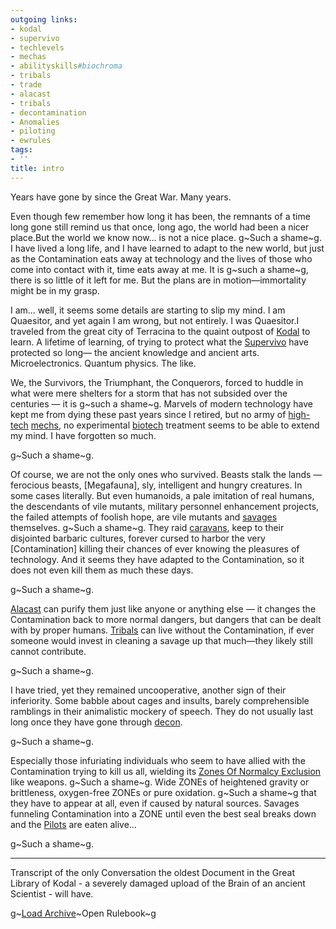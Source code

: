 ```yaml
---
outgoing links:
- kodal
- supervivo
- techlevels
- mechas
- abilityskills#biochroma
- tribals
- trade
- alacast
- tribals
- decontamination
- Anomalies
- piloting
- ewrules
tags:
- ''
title: intro
---
```

Years have gone by since the Great War.
Many years.

Even though few remember how long it has been, the remnants of a time long gone still remind us that once, long ago, the world had been a nicer place.But the world we know now… is not a nice place. g~Such a shame~g. I have lived a long life, and I have learned to adapt to the new world, but just as the Contamination eats away at technology and the lives of those who come into contact with it, time eats away at me.
It is g~such a shame~g, there is so little of it left for me. But the plans are in motion—immortality might be in my grasp.

I am… well, it seems some details are starting to slip my mind. I am Quaesitor, and yet again I am wrong, but not entirely. I was Quaesitor.I traveled from the great city of Terracina to the quaint outpost of [Kodal](kodal) to learn. A lifetime of learning, of trying to protect what the [Supervivo](supervivo) have protected so long— 
the ancient knowledge and ancient arts.
Microelectronics.
Quantum physics.
The like.

We, the Survivors, the Triumphant, the Conquerors, forced to huddle in what were mere shelters for a storm that has not subsided over the centuries — it is g~such a shame~g.
Marvels of modern technology have kept me from dying these past years since I retired, but no army of [high-tech](techlevels) [mechs](mechas), no experimental [biotech](abilityskills#biochroma) treatment seems to be able to extend my mind.
I have forgotten so much.

g~Such a shame~g.

Of course, we are not the only ones who survived. 
Beasts stalk the lands — ferocious beasts, [Megafauna], sly, intelligent and hungry creatures. In some cases literally. But even humanoids, a pale imitation of real humans, the descendants of vile mutants, military personnel enhancement projects, the failed attempts of foolish hope, are vile mutants and [savages](tribals) themselves. g~Such a shame~g.
They raid [caravans](trade), keep to their disjointed barbaric cultures, forever cursed to harbor the very [Contamination]  killing their chances of ever knowing the pleasures of technology.
And it seems they have adapted to the Contamination, so it does not even kill them as much these days. 

g~Such a shame~g.

[Alacast](alacast) can purify them just like anyone or anything else — it changes the Contamination back to more normal dangers, but dangers that can be dealt with by proper humans. [Tribals](tribals) can live without the Contamination, if ever someone would invest in cleaning a savage up that much—they likely still cannot contribute.

g~Such a shame~g.

I have tried, yet they remained uncooperative, another sign of their inferiority. Some babble about cages and insults, barely comprehensible ramblings in their animalistic mockery of speech. They do not usually last long once they have gone through [decon](decontamination).

g~Such a shame~g.

Especially those infuriating individuals who seem to have allied with the Contamination trying to kill us all, wielding its [Zones Of Normalcy Exclusion](Anomalies) like weapons. 
g~Such a shame~g.
Wide ZONEs of heightened gravity or brittleness, oxygen-free ZONEs or pure oxidation. g~Such a shame~g that they have to appear at all, even if caused by natural sources. Savages funneling Contamination into a ZONE until even the best seal breaks down and the [Pilots](piloting) are eaten alive…

g~Such a shame~g.

---
Transcript of the only Conversation the oldest Document in the Great Library of Kodal - a severely damaged
upload of the Brain of an ancient Scientist - will have.

g~[Load Archive](ewrules)~Open Rulebook~g
